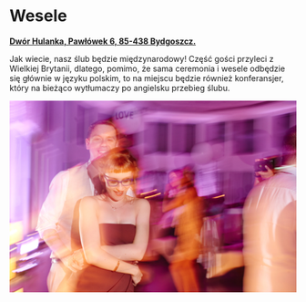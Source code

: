 <h1>Wesele</h1>
<div class="map-pin">
    <a href="https://goo.gl/maps/8egdG9CUiV9P2hH39" target="_blank"><p><b>Dwór Hulanka, Pawłówek 6, 85-438 Bydgoszcz.</b></p></a>
</div>
<p>Jak wiecie, nasz ślub będzie międzynarodowy! Część gości przyleci z Wielkiej Brytanii, dlatego, pomimo, że sama ceremonia i wesele odbędzie się głównie w języku polskim, to na miejscu będzie również konferansjer, który na bieżąco wytłumaczy po angielsku przebieg ślubu.</p>

<img class="wider" src="../img/party.jpg">